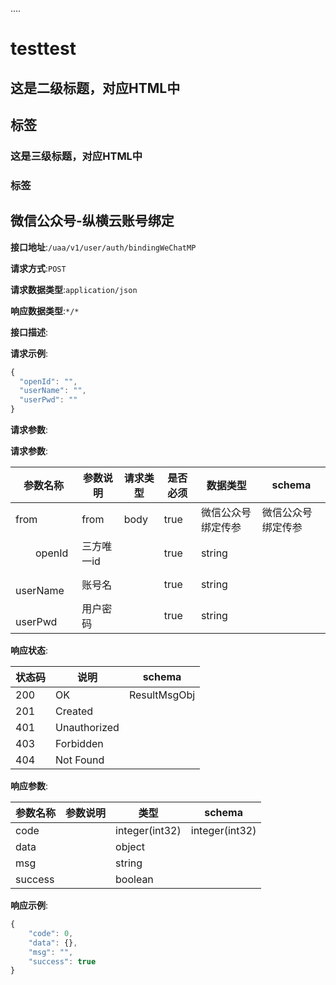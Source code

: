 
....


# testtest

## 这是二级标题，对应HTML中<h2>标签

### 这是三级标题，对应HTML中<h3>标签
## 微信公众号-纵横云账号绑定


**接口地址**:`/uaa/v1/user/auth/bindingWeChatMP`


**请求方式**:`POST`


**请求数据类型**:`application/json`


**响应数据类型**:`*/*`


**接口描述**:


**请求示例**:


```javascript
{
  "openId": "",
  "userName": "",
  "userPwd": ""
}
```


**请求参数**:


**请求参数**:


| 参数名称 | 参数说明 | 请求类型    | 是否必须 | 数据类型 | schema |
| -------- | -------- | ----- | -------- | -------- | ------ |
|from|from|body|true|微信公众号绑定传参|微信公众号绑定传参|
|&emsp;&emsp;openId|三方唯一id||true|string||
|&emsp;&emsp;userName|账号名||true|string||
|&emsp;&emsp;userPwd|用户密码||true|string||


**响应状态**:


| 状态码 | 说明 | schema |
| -------- | -------- | ----- |
|200|OK|ResultMsgObj|
|201|Created||
|401|Unauthorized||
|403|Forbidden||
|404|Not Found||


**响应参数**:


| 参数名称 | 参数说明 | 类型 | schema |
| -------- | -------- | ----- |----- |
|code||integer(int32)|integer(int32)|
|data||object||
|msg||string||
|success||boolean||


**响应示例**:
```javascript
{
	"code": 0,
	"data": {},
	"msg": "",
	"success": true
}
```